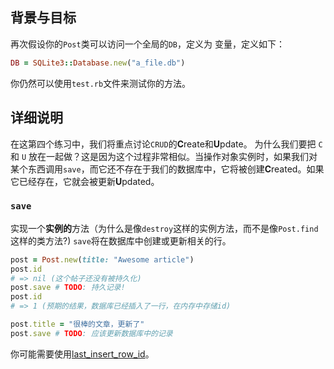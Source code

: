 ## 背景与目标

再次假设你的`Post`类可以访问一个全局的`DB`，定义为
变量，定义如下：

```ruby
DB = SQLite3::Database.new("a_file.db")
```

你仍然可以使用`test.rb`文件来测试你的方法。

## 详细说明

在这第四个练习中，我们将重点讨论`CRUD`的**C**reate和**U**pdate。
为什么我们要把 `C` 和 `U` 放在一起做？这是因为这个过程非常相似。当操作对象实例时，如果我们对某个东西调用`save`，而它还不存在于我们的数据库中，它将被创建**C**reated。如果它已经存在，它就会被更新**U**pdated。

### `save `

实现一个**实例的**方法（为什么是像`destroy`这样的实例方法，而不是像`Post.find`这样的类方法?) `save`将在数据库中创建或更新相关的行。

```ruby
post = Post.new(title: "Awesome article")
post.id
# => nil (这个帖子还没有被持久化)
post.save # TODO: 持久记录!
post.id
# => 1 (预期的结果，数据库已经插入了一行，在内存中存储id)

post.title = "很棒的文章，更新了"
post.save # TODO: 应该更新数据库中的记录
```

你可能需要使用[last_insert\_row\_id](http://zetcode.com/db/sqliteruby/connect/)。
